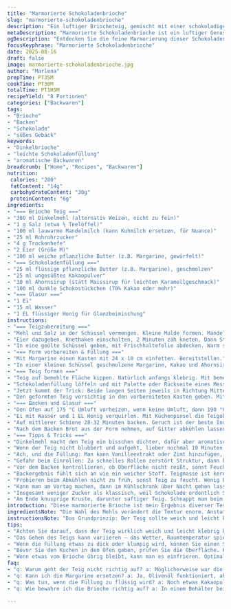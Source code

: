 ```yaml
---
title: "Marmorierte Schokoladenbrioche"
slug: "marmorierte-schokoladenbrioche"
description: "Ein luftiger Briocheteig, gemischt mit einer schokoladigen Füllung aus Kakaopulver, Zartbitterschokolade und Ahornsirup. Leicht abgewandelt mit Dinkelmehl und Mandelmilch für eine angenehme Nussnote, ohne Nüsse tatsächlich hinzuzufügen. Schnellere Gehzeiten bei moderater Warmluft. Der Teig ist klebrig, was Fingerspitzengefühl verlangt, die Füllung sorgt für eine feuchte Textur. Zusammengegorgen und glasiert mit einer einfachen Honig-Wasser-Kombination, luftige, schokoladige Zwischenschichten, die beim Backen wunderbar aufreißen. Hübsche Marmorierung im Innenleben, dazu das zarte Knacken der Kruste nach dem Backen."
metaDescription: "Marmorierte Schokoladenbrioche ist ein luftiger Genuss, vereint Schokolade und Dinkelmehl für einen aromatischen Aufstrich. Ideal für jede Kaffeetafel."
ogDescription: "Entdecken Sie die feine Marmorierung dieser Schokoladenbrioche. Perfekt aromatisiert mit Dinkel und Ahornsirup – ein Genuss für alle Sinne."
focusKeyphrase: "Marmorierte Schokoladenbrioche"
date: 2025-08-16
draft: false
image: marmorierte-schokoladenbrioche.jpg
author: "Marlena"
prepTime: PT35M
cookTime: PT30M
totalTime: PT1H5M
recipeYield: "8 Portionen"
categories: ["Backwaren"]
tags:
- "Brioche"
- "Backen"
- "Schokolade"
- "süßes Gebäck"
keywords:
- "Dinkelbrioche"
- "leichte Schokoladenfüllung"
- "aromatische Backwaren"
breadcrumb: ["Home", "Recipes", "Backwaren"]
nutrition: 
 calories: "280"
 fatContent: "14g"
 carbohydrateContent: "30g"
 proteinContent: "6g"
ingredients:
- "=== Brioche Teig ==="
- "380 ml Dinkelmehl (alternativ Weizen, nicht zu fein)"
- "1 g Salz (etwa ⅕ Teelöffel)"
- "100 ml lauwarme Mandelmilch (kann Kuhmilch ersetzen, für Nuance)"
- "25 ml Rohrohrzucker"
- "4 g Trockenhefe"
- "2 Eier (Größe M)"
- "100 ml weiche pflanzliche Butter (z.B. Margarine, gewürfelt)"
- "=== Schokoladenfüllung ==="
- "25 ml flüssige pflanzliche Butter (z.B. Margarine), geschmolzen"
- "25 ml ungesüßtes Kakaopulver"
- "30 ml Ahornsirup (statt Maissirup für leichten Karamellgeschmack)"
- "100 ml dunkle Schokostückchen (70% Kakao oder mehr)"
- "=== Glasur ==="
- "1 Ei"
- "15 ml Wasser"
- "1 EL flüssiger Honig für Glanzbeimischung"
instructions:
- "=== Teigzubereitung ==="
- "Mehl und Salz in der Schüssel vermengen. Kleine Mulde formen. Mandelmilch einfüllen, Zucker und Hefe darüber streuen, leicht vermengen. Kurz warten bis erste Blasen sichtbar, typisch für gute Hefeaktivität."
- "Eier dazugeben. Knethaken einschalten, 2 Minuten zäh kneten. Dann Stück für Stück die weiche Margarine einarbeiten. Nicht hetzen; macht den Teig klebrig, ist korrekt so. Noch mal 3-4 Minuten kneten. Leicht klebrig, elastisch, nicht trocken oder staubig – so merkt man, dass Gluten ernsthaft arbeitet."
- "In eine geölte Schüssel geben, mit Frischhaltefolie abdecken. Warm stellen – im Backofen mit eingeschalteter Lampe oder auf der Heizung, so ca 50 Minuten. Der Teig soll sich verdoppeln, nicht gleich Explodieren. Manchmal länger, wenn Raum zu kalt. Einfach Fingerprobe: leicht eindrücken, Teig federt zurück, aber nicht sofort komplett."
- "=== Form vorbereiten & Füllung ==="
- "Mit Margarine einen Kasten mit 24 x 10 cm einfetten. Bereitstellen."
- "In einer kleinen Schüssel geschmolzene Margarine, Kakao und Ahornsirup gründlich mischen. Aromatisch, samtig, aber nicht klumpig."
- "=== Teig formen ==="
- "Teig auf bemehlte Fläche kippen. Natürlich anfangs klebrig. Mit bemehlten Händen zu einem Rechteck von ca. 45 x 22 cm ausrollen, ungleichmäßig ist ok, Hauptsache dünn und groß genug, um die Füllung großzügig zu verteilen."
- "Schokoladenfüllung löffeln und mit Palette oder Rückseite eines Messers gleichmäßig verteilen. Schokostückchen draufstreuen, leicht andrücken, damit sie beim Rollen nicht herausfallen."
- "Jetzt kommt der Trick: Beide langen Seiten jeweils in Richtung Mitte rollen, sodass zwei Rollen sich in der Mitte treffen. Vorsichtig, nicht zerreißen. Das macht die typische Marmorstruktur später. Teig leicht zusammendrücken, damit keine Luftblasen bleiben."
- "Den geformten Teig vorsichtig in den vorbereiteten Kasten geben. Mit Frischhaltefolie abdecken, nochmal gehen lassen bei Zimmertemperatur für 25 Minuten. Wichtig: Der Teig soll über den Rand hinauswachsen, ca. 3-4 cm, nicht sofort nach Deckel dicht sein."
- "=== Backen und Glasur ==="
- "Den Ofen auf 175 °C Umluft vorheizen, wenn keine Umluft, dann 190 °C Ober-/Unterhitze. Gitter in die Mitte schieben."
- "Ei mit Wasser und 1 EL Honig verquirlen. Mit Küchenpinsel die Teigoberfläche behutsam bestreichen. Es gibt schön glänzende Kruste, aber nicht zu dick auftragen, sonst wird die Kruste hart."
- "Auf mittlerer Schiene 28-32 Minuten backen. Geruch ist der beste Indikator: Der Duft von Schokolade und Butter wird kräftiger. Die Kruste ist goldbraun und fühlt sich fest an, wenn man leicht gegen die Form klopft."
- "Nach dem Backen Brot aus der Form nehmen, auf Gitter abkühlen lassen. Die Kruste knackt leicht beim Abkühlen, innen noch weich und feucht – das ist gewollt, keine Angst, der Teig ist gut durch. Mit Alufolie abdecken, wenn es zu schnell austrocknet."
- "=== Tipps & Tricks ==="
- "Dinkelmehl macht den Teig ein bisschen dichter, dafür aber aromatischer als reines Weizenmehl. Mandelmilch bringt eine subtile Süße und einen nussigen Grundton, aber man kann auch normale Milch nehmen, einfach etwas weniger Zucker."
- "Wenn der Teig nicht blubbert und aufgeht, lieber nochmal 10 Minuten warten, statt mehr Hefe zu nehmen. Frische Hefe schmeckt intensiver und macht fluffiger, aber Trockenhefe geht ruhiger - braucht mehr Zeit."
- "Ach, und die Füllung: Man kann Vanilleextrakt oder Zimt hinzufügen, gibt interessante Nuancen. Sirup durch Honig oder Agavendicksaft ersetzbar, Süße individuell anpassen. Kakao nur mit dunklen Schokostückchen kombinieren! Sonst wird’s fade."
- "Gefahr beim Einrollen: Zu schnelles Rollen zerstört Struktur, dann keine schöne Marmortextur. Geduldig sein, mit Finger stabilisieren."
- "Vor dem Backen kontrollieren, ob Oberfläche nicht reißt, sonst Feuchtigkeit entweicht, dann wird Kuchen trocken. Lieber etwas weniger Säure im Sirup, damit er nicht zu flüssig wird, nichts über die Seitenteile tropfen lassen."
- "Backergebnis fühlt sich an wie ein weicher Stoff. Teigmasse ist kernig, nicht trocken, Schokolade schmilzt langsam rein. Kruste darf leicht knistern, das sieht man am Rand."
- "Probieren beim Abkühlen nicht zu früh, sonst Teig zu feucht. Wenig Butter in Füllung hilft Kruste, knackiger zu bleiben, aber aufpassen, dass der Teig nicht bricht."
- "Kann man am Vortag machen, dann im Kühlschrank über Nacht gehen lassen – bekommt intensiveren Geschmack, etwas zäher, dafür aromatischer. Vor dem Backen dann Raumtemperatur geben, damit Hefe erneut aktiviert wird."
- "Insgesamt weniger Zucker als klassisch, weil Schokolade ordentlich Süße bringt. Wer es süßer mag, mehr Sirup oder Zucker in Teig."
- "Am Ende knusprige Kruste, darunter saftiger Teig. Schnappt man beim Aufschneiden ein Stück, riecht die Luft nach Kakao und Butter. Schokolade zieht Fäden, kleine Stückchen knacken zwischen den Zähnen."
introduction: "Diese marmorierte Brioche ist mein Ergebnis diverser Tests mit unterschiedlichen Mehlsorten und Flüssigkeiten. Dabei habe ich gemerkt: Teige mit Dinkelmehl und Mandelmilch bekommen eine feine Struktur, die trotz leichtem Kleben gut geht. Die Schokoladenfüllung mit Ahornsirup statt Maissirup gibt einen angenehmen Karamellton, der eine Spur von Raffinesse in das Gesamtgebäck bringt. Wichtig ist das mehrstufige Gehen, damit der Teig nicht zu schwer und kompakt wird. Die Technik des Rollens mit zwei gegenüberliegenden Seiten ist ein kleines Geheimnis für die Marmorierung. Das Ergebnis ist furztrocken? Niemals, eher saftig, mit glatter Kruste und feinem Aroma, das beim Abkühlen noch intensiver wird. Während des Backens ist die Küche erfüllt von dunkler Schokolade und süßer Butter – ein Zeichen, dass der Brioche sich langsam entfaltet."
ingredientsNote: "Die Wahl des Mehls verändert die Textur enorm. Anstatt Weißmehl empfinde ich Dinkel als würziger und mit besserer Krumenbildung, jedoch sollte man die Flüssigkeitsmenge anpassen, da Dinkel etwas mehr Wasser braucht. Die pflanzliche Butter (oder Margarine) kann komplett ersetzt werden, aber zu kalte Butter in Stückchen macht das Kneten schwerer. Statt Maissirup geht Ahornsirup, der mehr Aroma gibt. Die Mandelmilch sorgt für eine dezente Nussnote, die das Endprodukt interessanter macht, funktioniert aber auch komplett ohne Nüsse, wenn man Kuhmilch nimmt. Für die Glasur verwende ich nicht nur Ei-Wasser, sondern ein bisschen flüssigen Honig für zusätzliche Farbe und Glanz, das macht die Kruste ein bisschen süßer und hilft beim Bräunen. Die Vanille findest du hier nirgends, aber es schadet nicht, einen Schluck hinzuzugeben, je nach Gusto."
instructionsNote: "Das Grundprinzip: Der Teig sollte weich und leicht klebrig sein, so erkennst du gute Hefearbeit. Das Kneten darf nicht zu kurz sein, sonst fehlt die Elastizität. Die Gehzeit kann variieren, aber weniger als 50 Minuten sind kaum ausreichend, wenn der Raum zu kalt ist, gedulde dich. Beim Ausrollen ruhig mehr Mehl auf der Arbeitsfläche nutzen, aber nicht im Teig, sonst wird er hart. Beim Auftragen der Füllung gleichmäßig verteilen, etwa mit einem Teigschaber. Die besondere Rollelemente sind für die Marmorierung entscheidend; Geduld nötig, nicht zu schnell zusammenklappen. Die Glasur sparsam auftragen, sonst klebt sie nach dem Backen. Im Ofen beobachte Krustenfarbe, das ist zuverlässiger als Minutenangabe. Nach dem Backen aus dem Kasten lösen und auf einem Gitter auskühlen, damit unten keine Feuchtigkeit bleibt und Kruste knusprig bleibt. Fängt die Kruste zu dunkel an zu werden, ein Stück Alufolie locker auflegen."
tips:
- "Achten Sie darauf, dass der Teig wirklich weich und leicht klebrig bleibt. Das ist wichtig, damit die Hefe gut arbeiten kann. Geduld ist nötig beim Kneten. Zu viel Mehl führt zu einem trockenen Teig."
- "Das Gehen des Teigs kann variieren – das Wetter, Raumtemperatur spielen eine Rolle. Wenn der Teig lange braucht, warten Sie geduldig. Die Blasenbildung zeigt gute Hefearbeit und freut das Herz eines Bäckers."
- "Wenn die Füllung etwas zu dick oder klumpig wird, können Sie einen Spritzer Pflanzenmilch hinzufügen. Das sorgt für mehr Geschmeidigkeit. Je gleichmäßiger die Füllung verteilt ist, desto schöner die Marmoration."
- "Bevor Sie den Kuchen in den Ofen geben, prüfen Sie die Oberfläche. Keine Risse, sonst entweicht Feuchtigkeit. Die Kruste sollte knackig und golden werden. Bei zu dunkler Farbe rechtzeitig Alufolie auflegen."
- "Wenn etwas vom Brioche übrig bleibt, kann man es einfrieren. Optimal portionsweise einpacken. So bleibt die Saftigkeit erhalten. Vor dem Verzehr dann einfach auftauen und kurz aufbacken für den besten Geschmack."
faq:
- "q: Warum geht der Teig nicht richtig auf? a: Möglicherweise war die Hefe nicht aktiv, sollte blubbern. Geduld, weniger Hefe bringt nicht immer mehr Erfolg."
- "q: Kann ich die Margarine ersetzen? a: Ja, Olivenöl funktioniert, aber der Geschmack wird anders. Butter hat einen reicheren Geschmack."
- "q: Was tun, wenn die Füllung zu flüssig wird? a: Noch etwas Kakaopulver dazugeben. Oder, weniger Ahornsirup verwenden, damit die Schokolade besser hält."
- "q: Wie bewahre ich die Brioche richtig auf? a: In einem Behälter bei Raumtemperatur, wenn es schnell verzehrt wird. Kühlschrank macht die Kruste weich; einfrieren ist eine gute Alternative."

---
```

